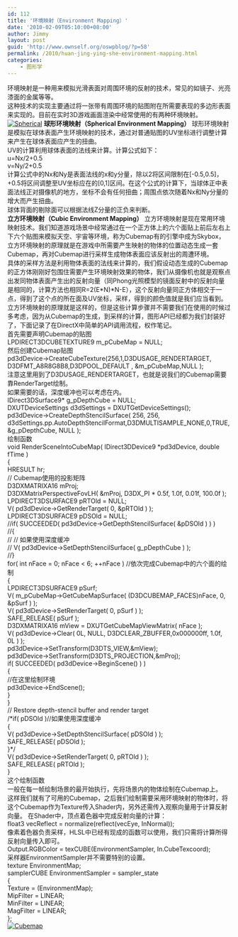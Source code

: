 ```yaml
---
id: 112
title: '环境映射（Environment Mapping）'
date: '2010-02-09T05:10:00+08:00'
author: Jimmy
layout: post
guid: 'http://www.ownself.org/oswpblog/?p=58'
permalink: /2010/huan-jing-ying-she-environment-mapping.html
categories:
    - 图形学
---
```


 环境映射是一种用来模拟光滑表面对周围环境的反射的技术，常见的如镜子、光亮漆面的金属等等。   
 这种技术的实现主要通过将一张带有周围环境的贴图附在所需要表现的多边形表面来实现的。目前在实时3D游戏画面渲染中经常使用的有两种环境映射。   
[![Spherical](http://www.ownself.org/blog/wp-content/uploads/2010/02/Spherical_thumb.jpg "Spherical")](http://www.ownself.org/blog/wp-content/uploads/2010/02/Spherical.jpg) **球形环境映射（Spherical Environment Mapping）**  球形环境映射是模拟在球体表面产生环境映射的技术，通过对普通贴图的UV坐标进行调整计算来产生在球体表面应产生的扭曲。   
 UV的计算利用球体表面的法线来计算。计算公式如下：   
 u=Nx/2+0.5   
 v=Ny/2+0.5   
 计算公式中的Nx和Ny是表面法线的x和y分量，除以2将区间限制在\[-0.5,0.5\]，+0.5将区间调整至UV坐标应在的\[0,1\]区间。在这个公式的计算下，当球体正中表面法线正对摄像机的地方，坐标不会有任何扭曲；周围点依次随着Nx和Ny分量的增大而产生扭曲。   
 球体背面的剔除面可以根据法线Z分量的正负来判断。   
**立方环境映射（Cubic Environment Mapping）**  立方环境映射是现在常用环境映射技术。我们知道游戏场景中经常通过在一个正方体上的六个面贴上前后左右上下六个贴图来模拟天空、宇宙等环境，称为Cubemap有的引擎中成为Skybox，立方环境映射的原理就是在游戏中所需要产生映射的物体的位置动态生成一套Cubemap，再对Cubemap进行采样生成物体表面应该反射出的周遭环境。   
 具体的采样方法是利用物体表面的法线来计算的，我们假设动态生成的Cubemap的正方体刚刚好包围住需要产生环境映射效果的物体，我们从摄像机也就是观察点出发同物体表面产生出的反射向量（同Phong光照模型的镜面反射中的反射向量是相同的，计算方法也相同R=2(E\*N)\*N-E），这个反射向量同正方体相交于一点，得到了这个点的所在面及UV坐标，采样，得到的颜色值就是我们应当看到。   
 立方环境映射的原理就是这样的，但是这些计算步骤并不需要我们在使用的时候过多考虑，因为从Cubemap的生成，到采样的计算，图形API已经都为我们封装好了，下面记录了在DirectX中简单的API调用流程，权作笔记。   
 首先需要声明Cubemap的贴图   
 LPDIRECT3DCUBETEXTURE9 m\_pCubeMap = NULL;   
 然后创建Cubemap贴图   
 pd3dDevice-&gt;CreateCubeTexture(256,1,D3DUSAGE\_RENDERTARGET, D3DFMT\_A8R8G8B8,D3DPOOL\_DEFAULT , &amp;m\_pCubeMap,NULL );   
 注意这里用到了D3DUSAGE\_RENDERTARGET，也就是说我们的Cubemap需要靠RenderTarget绘制。   
 如果需要的话，深度缓冲也可以考虑在内。   
 IDirect3DSurface9\* g\_pDepthCube = NULL;   
 DXUTDeviceSettings d3dSettings = DXUTGetDeviceSettings();   
 pd3dDevice-&gt;CreateDepthStencilSurface( 256, 256, d3dSettings.pp.AutoDepthStencilFormat,D3DMULTISAMPLE\_NONE,0,TRUE,&amp;g\_pDepthCube, NULL );   
 绘制函数   
 void RenderSceneIntoCubeMap( IDirect3DDevice9 \*pd3dDevice, double fTime )   
 {   
 HRESULT hr;   
 // Cubemap使用的投影矩阵   
 D3DXMATRIXA16 mProj;   
 D3DXMatrixPerspectiveFovLH( &amp;mProj, D3DX\_PI \* 0.5f, 1.0f, 0.01f, 100.0f );   
 LPDIRECT3DSURFACE9 pRTOld = NULL;   
 V( pd3dDevice-&gt;GetRenderTarget( 0, &amp;pRTOld ) );   
 LPDIRECT3DSURFACE9 pDSOld = NULL;   
 //if( SUCCEEDED( pd3dDevice-&gt;GetDepthStencilSurface( &amp;pDSOld ) ) )   
 //{   
 // // 如果使用深度缓冲   
 // V( pd3dDevice-&gt;SetDepthStencilSurface( g\_pDepthCube ) );   
 //}   
 for( int nFace = 0; nFace &lt; 6; ++nFace ) //依次完成Cubemap中的六个面的绘制   
 {   
 LPDIRECT3DSURFACE9 pSurf;   
 V( m\_pCubeMap-&gt;GetCubeMapSurface( (D3DCUBEMAP\_FACES)nFace, 0, &amp;pSurf ) );   
 V( pd3dDevice-&gt;SetRenderTarget( 0, pSurf ) );   
 SAFE\_RELEASE( pSurf );   
 D3DXMATRIXA16 mView = DXUTGetCubeMapViewMatrix( nFace );   
 V( pd3dDevice-&gt;Clear( 0L, NULL, D3DCLEAR\_ZBUFFER,0x000000ff, 1.0f, 0L ) );   
 pd3dDevice-&gt;SetTransform(D3DTS\_VIEW,&amp;mView);   
 pd3dDevice-&gt;SetTransform(D3DTS\_PROJECTION,&amp;mProj);   
 if( SUCCEEDED( pd3dDevice-&gt;BeginScene() ) )   
 {   
 //在这里绘制环境   
 pd3dDevice-&gt;EndScene();   
 }   
 }   
 // Restore depth-stencil buffer and render target   
 /\*if( pDSOld )//如果使用深度缓冲   
 {   
 V( pd3dDevice-&gt;SetDepthStencilSurface( pDSOld ) );   
 SAFE\_RELEASE( pDSOld );   
 }\*/   
 V( pd3dDevice-&gt;SetRenderTarget( 0, pRTOld ) );   
 SAFE\_RELEASE( pRTOld );   
 }   
 这个绘制函数   
一般在每一帧绘制场景的最开始执行，先将场景内的物体绘制在Cubemap上。   
 这样我们就有了可用的Cubemap，之后我们绘制需要采用环境映射的物体时，将这个Cubemap作为Texture传入Shader内，另外还需传入观察向量用于计算反射向量。 在Shader中，顶点着色器中完成反射向量的计算：   
 float3 vecReflect = normalize(reflect(vecEye, InNormal));   
 像素着色器负责采样，HLSL中已经有现成的函数可以使用，我们只需将计算所得反射向量传入即可。   
 Output.RGBColor = texCUBE(EnvironmentSampler, In.CubeTexcoord);   
 采样器EnvironmentSampler并不需要特别的设置。   
 texture EnvironmentMap;   
 samplerCUBE EnvironmentSampler = sampler\_state   
 {   
 Texture = (EnvironmentMap);   
 MipFilter = LINEAR;   
 MinFilter = LINEAR;   
 MagFilter = LINEAR;   
 };   
[![Cubemap](http://www.ownself.org/blog/wp-content/uploads/2010/02/Cubemap_thumb.jpg "Cubemap")](http://www.ownself.org/blog/wp-content/uploads/2010/02/Cubemap.jpg)